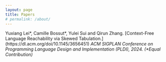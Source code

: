 ```yaml
---
layout: page
title: Papers
# permalink: /about/
---
```

<div class="flex-mine"> 

<p> Yuxiang Lei*, Camille Bossut*, Yulei Sui and Qirun Zhang. [Context-Free Language Reachability via Skewed Tabulation.](https://dl.acm.org/doi/10.1145/3656451) <em>ACM SIGPLAN Conference on Programming Language Design and Implementation (PLDI), 2024. (*Equal Contribution)</em> </p>

</div>


        